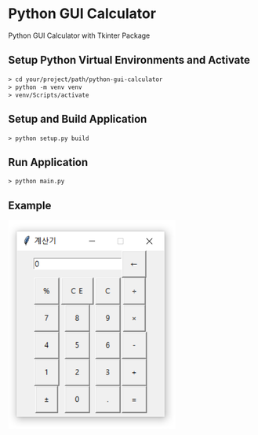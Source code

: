 # Python GUI Calculator
Python GUI Calculator with Tkinter Package

## Setup Python Virtual Environments and Activate
```console
> cd your/project/path/python-gui-calculator
> python -m venv venv
> venv/Scripts/activate
```

## Setup and Build Application
```console
> python setup.py build
```

## Run Application
```console
> python main.py
```

## Example
![Example](images/example.png)
